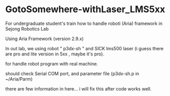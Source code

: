 # GotoSomewhere-withLaser_LMS5xx
For undergraduate student's train how to handle roboti (Aria) framework  in  Sejong Robotics Lab 


Using Aria Framework (version 2.9.x)

In out lab, we using robot " p3dx-sh " and SICK lms500 laser (i guess there are pro and lite version in 5xx , maybe it's pro).

for handle robot program with real machine.

should check Serial COM port, and parameter file (p3dx-sh.p in  ~/Aria/Parm)

there are few information in here... i will fix this after code works well.
